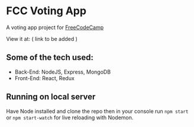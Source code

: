 # FCC Voting App
A voting app project for [FreeCodeCamp](https://www.freecodecamp.org/)

View it at: ( link to be added )

## Some of the tech used:
* Back-End: NodeJS, Express, MongoDB
* Front-End: React, Redux

## Running on local server
Have Node installed and clone the repo then in your console run `npm start` or `npm start-watch` for live reloading with Nodemon.
